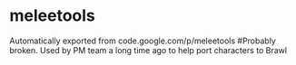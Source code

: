 # meleetools
Automatically exported from code.google.com/p/meleetools
#Probably broken. 
Used by PM team a long time ago to help port characters to Brawl
